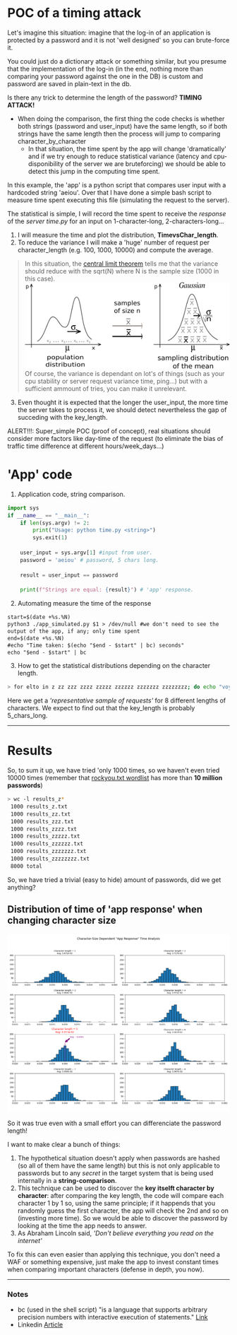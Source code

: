 # POC of a timing attack
Let's imagine this situation: imagine that the log-in of an application is protected by a password and it is not 'well designed' so you can brute-force it.

You could just do a dictionary attack or something similar, but you presume that the implementation of the log-in (in the end, nothing more than comparing your password against the one in the DB) is custom and password are saved in plain-text in the db.

Is there any trick to determine the length of the password? **TIMING ATTACK!**

* When doing the comparison, the first thing the code checks is whether both strings (password and user_input) have the same length, so if both strings have the same length then the process will jump to comparing character_by_character
	* In that situation, the time spent by the app will change 'dramatically' and if we try enough to reduce statistical variance (latency and cpu-disponibility of the server we are bruteforcing) we should be able to detect this jump in the computing time spent.

In this example, the 'app' is a python script that compares user input with a hardcoded string 'aeiou'. Over that I have done a simple bash script to measure time spent executing this file (simulating the request to the server).

The statistical is simple, I will record the time spent to receive the *response* of the *server time.py* for an input on 1-character-long, 2-characters-long...

1. I will measure the time and plot the distribution, **TimevsChar_length**.
2. To reduce the variance I will make a 'huge' number of request per character_length (e.g. 100, 1000, 10000) and compute the average. 


>In this situation, the [central limit theorem](https://en.wikipedia.org/wiki/Central_limit_theorem) tells me that the variance should reduce with the sqrt(N) where N is the sample size (1000 in this case).
![thanks wikipedia](IllustrationCentralTheorem.png) Of course, the variance is dependant on lot's of things (such as your cpu stability or server request variance time, ping...) but with a sufficient ammount of tries, you can make it unrelevant.

3. Even thought it is expected that the longer the user_input, the more time the server takes to process it, we should detect nevertheless the gap of succeding with the key_length.

ALERT!!!: Super_simple POC (proof of concept), real situations should consider more factors like day-time of the request (to eliminate the bias of traffic time difference at different hours/week_days...)



# 'App' code 
1. Application code, string comparison.
```python
import sys
if __name__ == "__main__":
    if len(sys.argv) != 2:
        print("Usage: python time.py <string>")
        sys.exit(1)

    user_input = sys.argv[1] #input from user.
    password = 'aeiou' # password, 5 chars long.

    result = user_input == password

    print(f"Strings are equal: {result}") # 'app' response.
```
2. Automating measure the time of the response
```shell
start=$(date +%s.%N)
python3 ./app_simulated.py $1 > /dev/null #we don't need to see the output of the app, if any; only time spent
end=$(date +%s.%N)
#echo "Time taken: $(echo "$end - $start" | bc) seconds"
echo "$end - $start" | bc

```
3. How to get the statistical distributions depending on the character length.
```bash
> for elto in z zz zzz zzzz zzzzz zzzzzz zzzzzzz zzzzzzzz; do echo "voy por $elto"; for i in {1..1000}; do ./measure_time_request.sh $elto | tail -n1 | grep -o '\.[0-9]*' >> "results_$elto.txt"; done ;done

```
Here we get a *'representative sample of requests'* for 8 different lengths of characters. We expect to find out that the key_length is probably 5_chars_long.

---

# Results
So, to sum it up, we have tried 'only 1000 times, so we haven't even tried 10000 times (remember that [rockyou.txt wordlist](https://github.com/danielmiessler/SecLists) has more than **10 million passwords**)
```bash
> wc -l results_z*
 1000 results_z.txt
 1000 results_zz.txt
 1000 results_zzz.txt
 1000 results_zzzz.txt
 1000 results_zzzzz.txt
 1000 results_zzzzzz.txt
 1000 results_zzzzzzz.txt
 1000 results_zzzzzzzz.txt
 8000 total
```

So, we have tried a trivial (easy to hide) amount of passwords, did we get anything?

## Distribution of time of 'app response' when changing character size
![](timing_attack_histogram.png)

So it was true even with a small effort you can differenciate the password length!

I want to make clear a bunch of things:
1. The hypothetical situation doesn't apply when passwords are hashed (so all of them have the same length) but this is not only applicable to passwords but to any *secret* in the target system that is being used internally in a **string-comparison**.
2. This technique can be used to discover the **key itselft character by character**: after comparing the key length, the code will compare each character 1 by 1 so, using the same principle; if it happends that you randomly guess the first character, the app will check the 2nd and so on (investing more time). So we would be able to discover the password by looking at the time the app needs to answer.
3. As Abraham Lincoln said, *'Don't believe everything you read on the internet'*

To fix this can even easier than applying this technique, you don't need a WAF or something expensive, just make the app to invest constant times when comparing important characters (defense in depth, you now).

---
### Notes
* bc (used in the shell script) "is  a language that supports arbitrary precision numbers with interactive execution of statements." [Link](https://manpages.ubuntu.com/manpages/focal/en/man1/bc.1.html#:~:text=bc%20is%20a%20language%20that,defined%20before%20processing%20any%20files.)
* Linkedin [Article](https://www.linkedin.com/pulse/timing-attack-educative-introduction-javier-besc%2525C3%2525B3s-artigas%3FtrackingId=bOGXTrd8Rje3PfOxwZntPA%253D%253D/?trackingId=bOGXTrd8Rje3PfOxwZntPA%3D%3D)